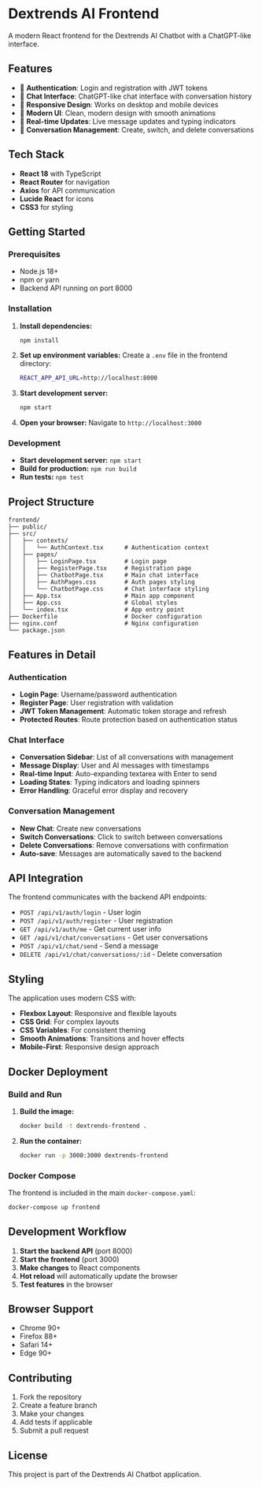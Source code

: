 # Dextrends AI Frontend

A modern React frontend for the Dextrends AI Chatbot with a ChatGPT-like interface.

## Features

- 🔐 **Authentication**: Login and registration with JWT tokens
- 💬 **Chat Interface**: ChatGPT-like chat interface with conversation history
- 📱 **Responsive Design**: Works on desktop and mobile devices
- 🎨 **Modern UI**: Clean, modern design with smooth animations
- 🔄 **Real-time Updates**: Live message updates and typing indicators
- 📂 **Conversation Management**: Create, switch, and delete conversations

## Tech Stack

- **React 18** with TypeScript
- **React Router** for navigation
- **Axios** for API communication
- **Lucide React** for icons
- **CSS3** for styling

## Getting Started

### Prerequisites

- Node.js 18+ 
- npm or yarn
- Backend API running on port 8000

### Installation

1. **Install dependencies:**
   ```bash
   npm install
   ```

2. **Set up environment variables:**
   Create a `.env` file in the frontend directory:
   ```bash
   REACT_APP_API_URL=http://localhost:8000
   ```

3. **Start development server:**
   ```bash
   npm start
   ```

4. **Open your browser:**
   Navigate to `http://localhost:3000`

### Development

- **Start development server:** `npm start`
- **Build for production:** `npm run build`
- **Run tests:** `npm test`

## Project Structure

```
frontend/
├── public/
├── src/
│   ├── contexts/
│   │   └── AuthContext.tsx      # Authentication context
│   ├── pages/
│   │   ├── LoginPage.tsx        # Login page
│   │   ├── RegisterPage.tsx     # Registration page
│   │   ├── ChatbotPage.tsx      # Main chat interface
│   │   ├── AuthPages.css        # Auth pages styling
│   │   └── ChatbotPage.css      # Chat interface styling
│   ├── App.tsx                  # Main app component
│   ├── App.css                  # Global styles
│   └── index.tsx                # App entry point
├── Dockerfile                   # Docker configuration
├── nginx.conf                   # Nginx configuration
└── package.json
```

## Features in Detail

### Authentication

- **Login Page**: Username/password authentication
- **Register Page**: User registration with validation
- **JWT Token Management**: Automatic token storage and refresh
- **Protected Routes**: Route protection based on authentication status

### Chat Interface

- **Conversation Sidebar**: List of all conversations with management
- **Message Display**: User and AI messages with timestamps
- **Real-time Input**: Auto-expanding textarea with Enter to send
- **Loading States**: Typing indicators and loading spinners
- **Error Handling**: Graceful error display and recovery

### Conversation Management

- **New Chat**: Create new conversations
- **Switch Conversations**: Click to switch between conversations
- **Delete Conversations**: Remove conversations with confirmation
- **Auto-save**: Messages are automatically saved to the backend

## API Integration

The frontend communicates with the backend API endpoints:

- `POST /api/v1/auth/login` - User login
- `POST /api/v1/auth/register` - User registration
- `GET /api/v1/auth/me` - Get current user info
- `GET /api/v1/chat/conversations` - Get user conversations
- `POST /api/v1/chat/send` - Send a message
- `DELETE /api/v1/chat/conversations/:id` - Delete conversation

## Styling

The application uses modern CSS with:

- **Flexbox Layout**: Responsive and flexible layouts
- **CSS Grid**: For complex layouts
- **CSS Variables**: For consistent theming
- **Smooth Animations**: Transitions and hover effects
- **Mobile-First**: Responsive design approach

## Docker Deployment

### Build and Run

1. **Build the image:**
   ```bash
   docker build -t dextrends-frontend .
   ```

2. **Run the container:**
   ```bash
   docker run -p 3000:3000 dextrends-frontend
   ```

### Docker Compose

The frontend is included in the main `docker-compose.yaml`:

```bash
docker-compose up frontend
```

## Development Workflow

1. **Start the backend API** (port 8000)
2. **Start the frontend** (port 3000)
3. **Make changes** to React components
4. **Hot reload** will automatically update the browser
5. **Test features** in the browser

## Browser Support

- Chrome 90+
- Firefox 88+
- Safari 14+
- Edge 90+

## Contributing

1. Fork the repository
2. Create a feature branch
3. Make your changes
4. Add tests if applicable
5. Submit a pull request

## License

This project is part of the Dextrends AI Chatbot application.
